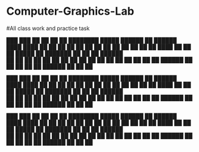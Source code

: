 # Computer-Graphics-Lab
#All class work and practice task


███    ███ ██    ██ ██   ██ ████████  █████  ██████  ██ ██████  
████  ████ ██    ██ ██  ██     ██    ██   ██ ██   ██ ██ ██   ██ 
██ ████ ██ ██    ██ █████      ██    ███████ ██   ██ ██ ██████  
██  ██  ██ ██    ██ ██  ██     ██    ██   ██ ██   ██ ██ ██   ██ 
██      ██  ██████  ██   ██    ██    ██   ██ ██████  ██ ██   ██ 
                                                                
                                                                
                                                                
███    ███ ██    ██ ██   ██ ████████  █████  ██████  ██ ██████  
████  ████ ██    ██ ██  ██     ██    ██   ██ ██   ██ ██ ██   ██ 
██ ████ ██ ██    ██ █████      ██    ███████ ██   ██ ██ ██████  
██  ██  ██ ██    ██ ██  ██     ██    ██   ██ ██   ██ ██ ██   ██ 
██      ██  ██████  ██   ██    ██    ██   ██ ██████  ██ ██   ██ 
                                                                
███    ███ ██    ██ ██   ██ ████████  █████  ██████  ██ ██████  
████  ████ ██    ██ ██  ██     ██    ██   ██ ██   ██ ██ ██   ██ 
██ ████ ██ ██    ██ █████      ██    ███████ ██   ██ ██ ██████  
██  ██  ██ ██    ██ ██  ██     ██    ██   ██ ██   ██ ██ ██   ██ 
██      ██  ██████  ██   ██    ██    ██   ██ ██████  ██ ██   ██ 
                                                                
